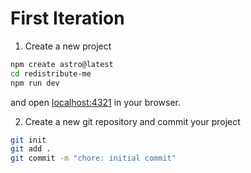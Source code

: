 # First Iteration

1. Create a new project

```sh
npm create astro@latest
cd redistribute-me
npm run dev
```

and open [localhost:4321](http://localhost:4321/) in your browser.

2. Create a new git repository and commit your project

```sh
git init
git add .
git commit -m "chore: initial commit"
```